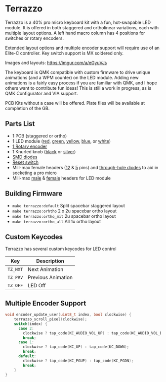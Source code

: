 # Terrazzo

Terrazzo is a 40% pro micro keyboard kit with a fun, hot-swapable LED module. It is offered in both staggered and ortholinear variations, each with multiple layout options. A left hand macro column has 4 positions for switches or rotary encoders. 

Extended layout options and multiple encoder support will require use of an Elite-C controller. Key switch support is MX soldered only.

Images and layouts: https://imgur.com/a/eGyuVJs

The keyboard is QMK compatible with custom firmware to drive unique animations (and a WPM counter) on the LED module. Adding new animations is a fairly easy process if you are familiar with QMK, and I hope others want to contribute fun ideas!  This is still a work in progress, as is QMK Configurator and VIA support.

PCB Kits without a case will be offered. Plate files will be available at completion of the GB.

## Parts List
- 1 PCB (staggered or ortho)
- 1 LED module ([red](https://www.digikey.com/product-detail/en/adafruit-industries-llc/3134/1528-1699-ND/6058480), [green](https://www.digikey.com/product-detail/en/adafruit-industries-llc/3136/1528-1701-ND/6058482), [yellow](https://www.digikey.com/short/zbttp5), [blue](https://www.digikey.com/product-detail/en/adafruit-industries-llc/3137/1528-1702-ND/6058483), or [white](https://www.digikey.com/product-detail/en/adafruit-industries-llc/3138/1528-1703-ND/6058484))
- [1 Rotary encoder](https://www.digikey.com/short/zbttzn)
- 1 Knurled knob ([black](https://www.digikey.com/short/zbttz4) or [silver](https://www.digikey.com/short/zbttz4))
- [SMD diodes](https://www.digikey.com/short/zbttzr)
- [Reset switch](https://www.digikey.com/short/zbttz1)
- Mill-max female headers ([12](https://www.digikey.com/short/zbtt42) & [5](https://www.digikey.com/short/zbttmt) pins) and [through-hole diodes](https://www.digikey.com/short/zbttmj) to aid in socketing a pro micro
- Mill-max [male](https://www.digikey.com/short/zbttm5) & [female](https://www.digikey.com/short/zbttm4) headers for LED module


## Building Firmware

- `make terrazzo:default` Split spacebar staggered layout
- `make terrazzo:orhtho` 2 x 2u spacebar ortho layout
- `make terrazzo:ortho_mit` 2u spacebar ortho layout
- `make terrazzo:ortho_all` All 1u ortho layout

## Custom Keycodes

Terrazzo has several custom keycodes for LED control

| Key | Description |
|-----|-------------|
| `TZ_NXT` | Next Animation |
| `TZ_PRV` | Previous Animation |
| `TZ_OFF` | LED Off |

## Multiple Encoder Support

```c
void encoder_update_user(uint8_t index, bool clockwise) {
    terrazzo_scroll_pixel(clockwise);
    switch(index) {
      case 2:
        clockwise ? tap_code(KC_AUDIO_VOL_UP) : tap_code(KC_AUDIO_VOL_DOWN);
        break;
      case 1:
        clockwise ? tap_code(KC_UP) : tap_code(KC_DOWN);
        break;
      default:
        clockwise ? tap_code(KC_PGUP) : tap_code(KC_PGDN);
        break;
    }   
}
```